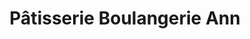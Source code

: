 ---
title: "Pâtisserie Boulangerie Ann"
url: /contrecoeur/patisserie-boulangerie-ann/
shop: bakery
---